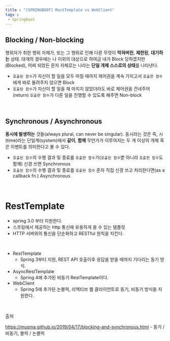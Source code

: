 ```yaml
---
title : "[SPRINGBOOT] RestTemplate vs WebClient"
tags :
 - Springboot
---
```


## Blocking / Non-blocking

행위자가 취한 행위 자체가, 또는 그 행위로 인해 다른 무엇이 **막혀버린**, **제한된**, **대기하는** 상태.
대개의 경우에는 나 이외의 대상으로 하여금 내가 Block 당하겠지만(Blocked), 어찌 되었든 문자 자체로는 나라는 **단일 개체 스스로의 상태**를 나타낸다.

- `호출된 함수`가 자신이 할 일을 모두 마칠 때까지 제어권을 계속 가지고서 `호출한 함수`에게 바로 돌려주지 않으면 Block
- `호출된 함수`가 자신이 할 일을 채 마치지 않았더라도 바로 제어권을 건네주어(return) `호출한 함수`가 다른 일을 진행할 수 있도록 해주면 Non-block

<br/>

## Synchronous / Asynchronous

**동시에 발생하는** 것들(always plural, can never be singular).
동시라는 것은 즉, 시(time)라는 단일계(system)에서 **같이**, **함께** 무언가가 이루어지는 두 개 이상의 개체 혹은 이벤트를 의미한다고 볼 수 있다.

- `호출된 함수`의 수행 결과 및 종료를 `호출한 함수`가(`호출된 함수`뿐 아니라 `호출한 함수`도 함께) 신경 쓰면 Synchronous
- `호출된 함수`의 수행 결과 및 종료를 `호출된 함수` 혼자 직접 신경 쓰고 처리한다면(as a callback fn.) Asynchronous

<br/>

# RestTemplate

- spring 3.0 부터 지원한다.
- 스프링에서 제공하는 http 통신에 유용하게 쓸 수 있는 템플릿
- HTTP 서버와의 통신을 단순화하고 RESTful 원칙을 지킨다.

<br/>

- RestTemplate
  - Spring 3부터 지원, REST API 호출이후 응답을 받을 때까지 기다리는 동기 방식.
- AsyncRestTemplate
  - Spring 4에 추가된 비동기 RestTemplate이다.
- WebClient
  - Spring 5에 추가된 논블럭, 리엑티브 웹 클라이언트로 동기, 비동기 방식을 지원한다.

<br/>



출처

https://musma.github.io/2019/04/17/blocking-and-synchronous.html - 동기 / 비동기, 블럭 / 논블럭